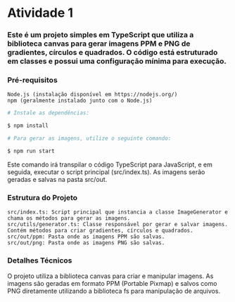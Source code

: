# Atividade 1

### Este é um projeto simples em TypeScript que utiliza a biblioteca canvas para gerar imagens PPM e PNG de gradientes, círculos e quadrados. O código está estruturado em classes e possui uma configuração mínima para execução.

### Pré-requisitos

    Node.js (instalação disponível em https://nodejs.org/)
    npm (geralmente instalado junto com o Node.js)

```bash
# Instale as dependências:

$ npm install

# Para gerar as imagens, utilize o seguinte comando:

$ npm run start
```

Este comando irá transpilar o código TypeScript para JavaScript, e em seguida, executar o script principal (src/index.ts). As imagens serão geradas e salvas na pasta src/out.

### Estrutura do Projeto

    src/index.ts: Script principal que instancia a classe ImageGenerator e chama os métodos para gerar as imagens.
    src/utils/generator.ts: Classe responsável por gerar e salvar imagens. Contém métodos para criar gradientes, círculos e quadrados.
    src/out/ppm: Pasta onde as imagens PPM são salvas.
    src/out/png: Pasta onde as imagens PNG são salvas.

### Detalhes Técnicos

O projeto utiliza a biblioteca canvas para criar e manipular imagens. As imagens são geradas em formato PPM (Portable Pixmap) e salvos como PNG diretamente utilizando a biblioteca fs para manipulação de arquivos.